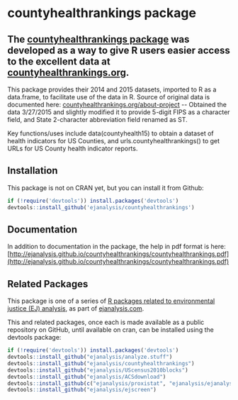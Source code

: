 # countyhealthrankings package 

## The [countyhealthrankings package](http://ejanalysis.github.io/countyhealthrankings/) was developed as a way to give R users easier access to the excellent data at [countyhealthrankings.org](http://www.countyhealthrankings.org).

This package provides their 2014 and 2015 datasets, imported to R as a data.frame, to facilitate use of the data in R. Source of original data is documented here: [countyhealthrankings.org/about-project](http://www.countyhealthrankings.org/about-project) -- Obtained the data 3/27/2015 and slightly modified it to provide 5-digit FIPS as a character field, and State 2-character abbreviation field renamed as ST.

Key functions/uses include data(countyhealth15) to obtain a dataset of health indicators for US Counties, and urls.countyhealthrankings() to get URLs for US County health indicator reports.

## Installation

This package is not on CRAN yet, but you can install it from Github:

```r
if (!require('devtools')) install.packages('devtools')
devtools::install_github('ejanalysis/countyhealthrankings')
```

## Documentation

In addition to documentation in the package, the help in pdf format is here:
[http://ejanalysis.github.io/countyhealthrankings/countyhealthrankings.pdf](http://ejanalysis.github.io/countyhealthrankings/countyhealthrankings.pdf)

## Related Packages

This package is one of a series of [R packages related to environmental justice (EJ) analysis](http://ejanalysis.github.io/), as part of [ejanalysis.com](http://www.ejanalysis.com).  

This and related packages, once each is made available as a public repository on GitHub, until available on cran, can be installed using the devtools package: 

```r
if (!require('devtools')) install.packages('devtools')
devtools::install_github("ejanalysis/analyze.stuff")  
devtools::install_github("ejanalysis/countyhealthrankings")  
devtools::install_github("ejanalysis/UScensus2010blocks")  
devtools::install_github("ejanalysis/ACSdownload")  
devtools::install_github(c("ejanalysis/proxistat", "ejanalysis/ejanalysis"))
devtools::install_github("ejanalysis/ejscreen")
```
